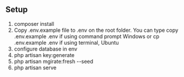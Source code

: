 ## Setup

1. composer install
1. Copy .env.example file to .env on the root folder. You can type copy .env.example .env if using command prompt Windows or cp .env.example .env if using terminal, Ubuntu
1. configure database in env
1. php artisan key:generate
1. php artisan mgirate:fresh --seed
1. php artisan serve